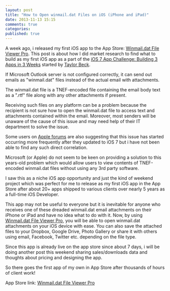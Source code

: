 ```yaml
---
layout: post
title: "How to Open winmail.dat Files on iOS (iPhone and iPad)"
date: 2013-11-13 15:15
comments: true
categories: 
published: true
---
```


A week ago, i released my first iOS app to the App Store: [Winmail.dat File Viewer Pro](http://taps.io/winmail). This post is about how I did market research to find what to build as my first iOS app as a part of the [iOS 7 App Challenge: Building 3 Apps in 3 Weeks](http://www.reddit.com/r/iOSProgramming/comments/1pra20/starting_the_ios_7_app_challenge_building_3_apps/) started by [Taylor Beck](http://www.taylorbeck.me/).

If Microsoft Outlook server is not configured correctly, it can send out emails as "winmail.dat" files instead of the actual email with attachments. 

<!--more -->
The winmail.dat file is a TNEF-encoded file containing the email body text as a ".rtf" file along with any other attachments if present. 

Receiving such files on any platform can be a problem because the recipient is not sure how to open the winmail.dat file to access text and attachments contained within the email. Moreover, most senders will be unaware of the cause of this issue and may need help of their IT department to solve the issue. 

Some users on [Apple forums](https://discussions.apple.com/search.jspa?&q=winmail.dat) are also suggesting that this issue has started occurring more frequently after they updated to iOS 7 but i have not been able to find any such direct correlation.

Microsoft (or Apple) do not seem to be keen on providing a solution to this years-old problem which would allow users to view contents of TNEF-encoded winmail.dat files without using any 3rd party software.

I saw this as a niche iOS app opportunity and just the kind of weekend project which was perfect for me to release as my first iOS app in the App Store after about 20+ apps shipped to various clients over nearly 5 years as a full-time iOS Developer.

This app may not be useful to everyone but it is inevitable for anyone who receives one of these dreaded winmail.dat email attachments on their iPhone or iPad and have no idea what to do with it. Now, by using [Winmail.dat File Viewer Pro](http://taps.io/winmail), you will be able to open winmail.dat attachments on your iOS device with ease. You can also save the attached files to your Dropbox, Google Drive, Photo Gallery or share it with others using email, Facebook, Twitter etc. depending on the file type.

Since this app is already live on the app store since about 7 days, i will be doing another post this weekend sharing sales/downloads data and thoughts about pricing and designing the app. 

So there goes the first app of my own in App Store after thousands of hours of client work! 

App Store link: [Winmail.dat File Viewer Pro](http://taps.io/winmail)